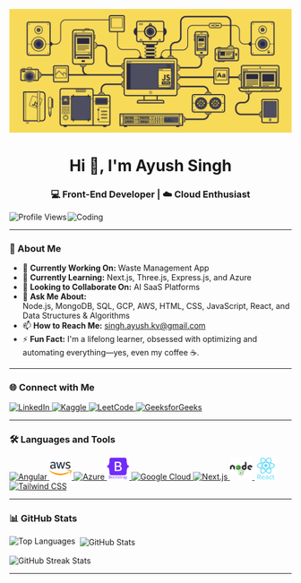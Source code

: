 ![MasterHead](https://raw.githubusercontent.com/muhammadnurulahsan/muhammadnurulahsan/main/ahsan.gif)

<h1 align="center">Hi 👋, I'm Ayush Singh</h1>
<h3 align="center"> 💻 Front-End Developer | ☁️ Cloud Enthusiast</h3>

<img align="right" alt="Coding" width="400" src="https://camo.githubusercontent.com/2366b34bb903c09617990fb5fff4622f3e941349e846ddb7e73df872a9d21233/68747470733a2f2f63646e2e6472696262626c652e636f6d2f75736572732f3733303730332f73637265656e73686f74732f363538313234332f6176656e746f2e676966">

<p align="left"> <img src="https://komarev.com/ghpvc/?username=ayush-singh&label=Profile%20views&color=0e75b6&style=flat" alt="Profile Views" /> </p>

---

### 🚀 About Me
- 🔭 **Currently Working On:** Waste Management App  
- 🌱 **Currently Learning:** Next.js, Three.js, Express.js, and Azure  
- 👯 **Looking to Collaborate On:** AI SaaS Platforms  
- 💬 **Ask Me About:**  
  Node.js, MongoDB, SQL, GCP, AWS, HTML, CSS, JavaScript, React, and Data Structures & Algorithms  
- 📫 **How to Reach Me:** singh.ayush.kv@gmail.com  
- ⚡ **Fun Fact:** I'm a lifelong learner, obsessed with optimizing and automating everything—yes, even my coffee ☕.  

---

### 🌐 Connect with Me

<p align="left">
  <a href="https://linkedin.com/in/ayush-singh-a67498270" target="_blank">
    <img src="https://raw.githubusercontent.com/rahuldkjain/github-profile-readme-generator/master/src/images/icons/Social/linked-in-alt.svg" alt="LinkedIn" height="30" width="40" />
  </a>
  <a href="https://kaggle.com/ayush singh-1428" target="_blank">
    <img src="https://raw.githubusercontent.com/rahuldkjain/github-profile-readme-generator/master/src/images/icons/Social/kaggle.svg" alt="Kaggle" height="30" width="40" />
  </a>
  <a href="https://www.leetcode.com/ayush-singh-3rd" target="_blank">
    <img src="https://raw.githubusercontent.com/rahuldkjain/github-profile-readme-generator/master/src/images/icons/Social/leet-code.svg" alt="LeetCode" height="30" width="40" />
  </a>
  <a href="https://auth.geeksforgeeks.org/user/singhay08l5" target="_blank">
    <img src="https://raw.githubusercontent.com/rahuldkjain/github-profile-readme-generator/master/src/images/icons/Social/geeks-for-geeks.svg" alt="GeeksforGeeks" height="30" width="40" />
  </a>
</p>

---

### 🛠️ Languages and Tools

<p align="left">
  <a href="https://angular.io" target="_blank">
    <img src="https://angular.io/assets/images/logos/angular/angular.svg" alt="Angular" width="40" height="40" />
  </a>
  <a href="https://aws.amazon.com" target="_blank">
    <img src="https://raw.githubusercontent.com/devicons/devicon/master/icons/amazonwebservices/amazonwebservices-original-wordmark.svg" alt="AWS" width="40" height="40" />
  </a>
  <a href="https://azure.microsoft.com/en-in/" target="_blank">
    <img src="https://www.vectorlogo.zone/logos/microsoft_azure/microsoft_azure-icon.svg" alt="Azure" width="40" height="40" />
  </a>
  <a href="https://getbootstrap.com" target="_blank">
    <img src="https://raw.githubusercontent.com/devicons/devicon/master/icons/bootstrap/bootstrap-plain-wordmark.svg" alt="Bootstrap" width="40" height="40" />
  </a>
  <a href="https://cloud.google.com" target="_blank">
    <img src="https://www.vectorlogo.zone/logos/google_cloud/google_cloud-icon.svg" alt="Google Cloud" width="40" height="40" />
  </a>
  <a href="https://nextjs.org/" target="_blank">
    <img src="https://cdn.worldvectorlogo.com/logos/nextjs-2.svg" alt="Next.js" width="40" height="40" />
  </a>
  <a href="https://nodejs.org" target="_blank">
    <img src="https://raw.githubusercontent.com/devicons/devicon/master/icons/nodejs/nodejs-original-wordmark.svg" alt="Node.js" width="40" height="40" />
  </a>
  <a href="https://reactjs.org/" target="_blank">
    <img src="https://raw.githubusercontent.com/devicons/devicon/master/icons/react/react-original-wordmark.svg" alt="React" width="40" height="40" />
  </a>
  <a href="https://tailwindcss.com/" target="_blank">
    <img src="https://www.vectorlogo.zone/logos/tailwindcss/tailwindcss-icon.svg" alt="Tailwind CSS" width="40" height="40" />
  </a>
</p>

---

### 📊 GitHub Stats

<p>
  <img align="left" src="https://github-readme-stats.vercel.app/api/top-langs?username=ayush-singh&show_icons=true&locale=en&layout=compact" alt="Top Languages" />
</p>
<p>&nbsp;
  <img align="center" src="https://github-readme-stats.vercel.app/api?username=ayush-singh&show_icons=true&locale=en" alt="GitHub Stats" />
</p>
<p>
  <img align="center" src="https://github-readme-streak-stats.herokuapp.com/?user=ayush-singh&" alt="GitHub Streak Stats" />
</p>

---
